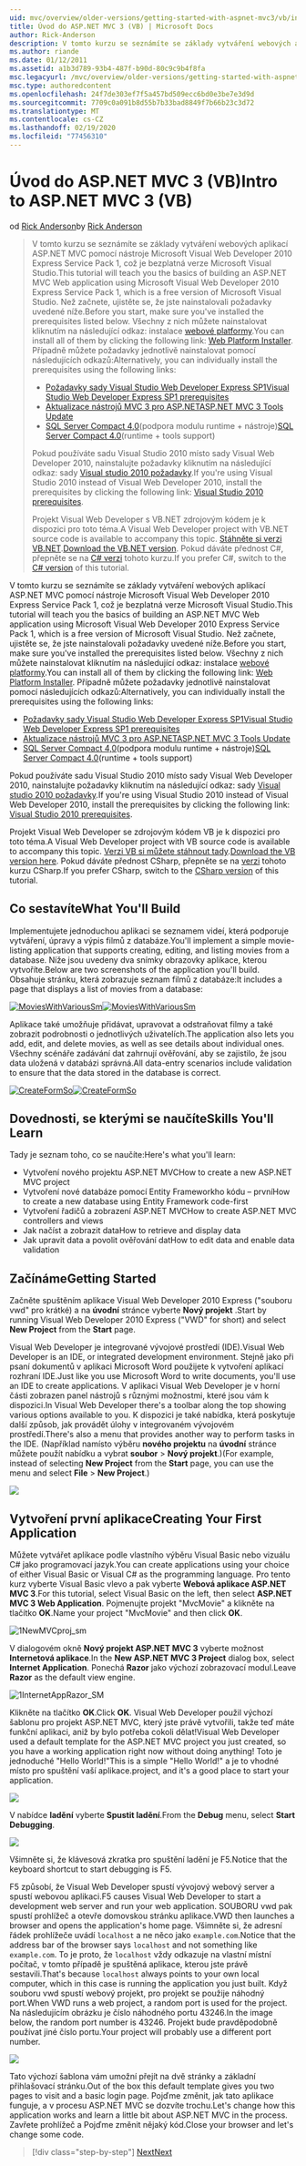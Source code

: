 ```yaml
---
uid: mvc/overview/older-versions/getting-started-with-aspnet-mvc3/vb/intro-to-aspnet-mvc-3
title: Úvod do ASP.NET MVC 3 (VB) | Microsoft Docs
author: Rick-Anderson
description: V tomto kurzu se seznámíte se základy vytváření webových aplikací ASP.NET MVC pomocí nástroje Microsoft Visual Web Developer 2010 Express Service Pack 1, který je...
ms.author: riande
ms.date: 01/12/2011
ms.assetid: a1b3d789-93b4-487f-b90d-80c9c9b4f8fa
msc.legacyurl: /mvc/overview/older-versions/getting-started-with-aspnet-mvc3/vb/intro-to-aspnet-mvc-3
msc.type: authoredcontent
ms.openlocfilehash: 24f7de303ef7f5a457bd509ecc6bd0e3be7e3d9d
ms.sourcegitcommit: 7709c0a091b8d55b7b33bad8849f7b66b23c3d72
ms.translationtype: MT
ms.contentlocale: cs-CZ
ms.lasthandoff: 02/19/2020
ms.locfileid: "77456310"
---
```

# <a name="intro-to-aspnet-mvc-3-vb"></a><span data-ttu-id="7a8f1-103">Úvod do ASP.NET MVC 3 (VB)</span><span class="sxs-lookup"><span data-stu-id="7a8f1-103">Intro to ASP.NET MVC 3 (VB)</span></span>

<span data-ttu-id="7a8f1-104">od [Rick Anderson](https://twitter.com/RickAndMSFT)</span><span class="sxs-lookup"><span data-stu-id="7a8f1-104">by [Rick Anderson](https://twitter.com/RickAndMSFT)</span></span>

> <span data-ttu-id="7a8f1-105">V tomto kurzu se seznámíte se základy vytváření webových aplikací ASP.NET MVC pomocí nástroje Microsoft Visual Web Developer 2010 Express Service Pack 1, což je bezplatná verze Microsoft Visual Studio.</span><span class="sxs-lookup"><span data-stu-id="7a8f1-105">This tutorial will teach you the basics of building an ASP.NET MVC Web application using Microsoft Visual Web Developer 2010 Express Service Pack 1, which is a free version of Microsoft Visual Studio.</span></span> <span data-ttu-id="7a8f1-106">Než začnete, ujistěte se, že jste nainstalovali požadavky uvedené níže.</span><span class="sxs-lookup"><span data-stu-id="7a8f1-106">Before you start, make sure you've installed the prerequisites listed below.</span></span> <span data-ttu-id="7a8f1-107">Všechny z nich můžete nainstalovat kliknutím na následující odkaz: instalace [webové platformy](https://www.microsoft.com/web/gallery/install.aspx?appid=VWD2010SP1Pack).</span><span class="sxs-lookup"><span data-stu-id="7a8f1-107">You can install all of them by clicking the following link: [Web Platform Installer](https://www.microsoft.com/web/gallery/install.aspx?appid=VWD2010SP1Pack).</span></span> <span data-ttu-id="7a8f1-108">Případně můžete požadavky jednotlivě nainstalovat pomocí následujících odkazů:</span><span class="sxs-lookup"><span data-stu-id="7a8f1-108">Alternatively, you can individually install the prerequisites using the following links:</span></span>
> 
> - [<span data-ttu-id="7a8f1-109">Požadavky sady Visual Studio Web Developer Express SP1</span><span class="sxs-lookup"><span data-stu-id="7a8f1-109">Visual Studio Web Developer Express SP1 prerequisites</span></span>](https://www.microsoft.com/web/gallery/install.aspx?appid=VWD2010SP1Pack)
> - [<span data-ttu-id="7a8f1-110">Aktualizace nástrojů MVC 3 pro ASP.NET</span><span class="sxs-lookup"><span data-stu-id="7a8f1-110">ASP.NET MVC 3 Tools Update</span></span>](https://www.microsoft.com/web/gallery/install.aspx?appsxml=&amp;appid=MVC3)
> - <span data-ttu-id="7a8f1-111">[SQL Server Compact 4,0](https://www.microsoft.com/web/gallery/install.aspx?appid=SQLCE;SQLCEVSTools_4_0)(podpora modulu runtime + nástroje)</span><span class="sxs-lookup"><span data-stu-id="7a8f1-111">[SQL Server Compact 4.0](https://www.microsoft.com/web/gallery/install.aspx?appid=SQLCE;SQLCEVSTools_4_0)(runtime + tools support)</span></span>
> 
> <span data-ttu-id="7a8f1-112">Pokud používáte sadu Visual Studio 2010 místo sady Visual Web Developer 2010, nainstalujte požadavky kliknutím na následující odkaz: sady [Visual studio 2010 požadavky](https://www.microsoft.com/web/gallery/install.aspx?appsxml=&amp;appid=VS2010SP1Pack).</span><span class="sxs-lookup"><span data-stu-id="7a8f1-112">If you're using Visual Studio 2010 instead of Visual Web Developer 2010, install the prerequisites by clicking the following link: [Visual Studio 2010 prerequisites](https://www.microsoft.com/web/gallery/install.aspx?appsxml=&amp;appid=VS2010SP1Pack).</span></span>
> 
> <span data-ttu-id="7a8f1-113">Projekt Visual Web Developer s VB.NET zdrojovým kódem je k dispozici pro toto téma.</span><span class="sxs-lookup"><span data-stu-id="7a8f1-113">A Visual Web Developer project with VB.NET source code is available to accompany this topic.</span></span> <span data-ttu-id="7a8f1-114">[Stáhněte si verzi VB.NET](https://code.msdn.microsoft.com/Introduction-to-MVC-3-10d1b098).</span><span class="sxs-lookup"><span data-stu-id="7a8f1-114">[Download the VB.NET version](https://code.msdn.microsoft.com/Introduction-to-MVC-3-10d1b098).</span></span> <span data-ttu-id="7a8f1-115">Pokud dáváte přednost C#, přepněte se na [ C# verzi](../cs/intro-to-aspnet-mvc-3.md) tohoto kurzu.</span><span class="sxs-lookup"><span data-stu-id="7a8f1-115">If you prefer C#, switch to the [C# version](../cs/intro-to-aspnet-mvc-3.md) of this tutorial.</span></span>

<span data-ttu-id="7a8f1-116">V tomto kurzu se seznámíte se základy vytváření webových aplikací ASP.NET MVC pomocí nástroje Microsoft Visual Web Developer 2010 Express Service Pack 1, což je bezplatná verze Microsoft Visual Studio.</span><span class="sxs-lookup"><span data-stu-id="7a8f1-116">This tutorial will teach you the basics of building an ASP.NET MVC Web application using Microsoft Visual Web Developer 2010 Express Service Pack 1, which is a free version of Microsoft Visual Studio.</span></span> <span data-ttu-id="7a8f1-117">Než začnete, ujistěte se, že jste nainstalovali požadavky uvedené níže.</span><span class="sxs-lookup"><span data-stu-id="7a8f1-117">Before you start, make sure you've installed the prerequisites listed below.</span></span> <span data-ttu-id="7a8f1-118">Všechny z nich můžete nainstalovat kliknutím na následující odkaz: instalace [webové platformy](https://www.microsoft.com/web/gallery/install.aspx?appid=VWD2010SP1Pack).</span><span class="sxs-lookup"><span data-stu-id="7a8f1-118">You can install all of them by clicking the following link: [Web Platform Installer](https://www.microsoft.com/web/gallery/install.aspx?appid=VWD2010SP1Pack).</span></span> <span data-ttu-id="7a8f1-119">Případně můžete požadavky jednotlivě nainstalovat pomocí následujících odkazů:</span><span class="sxs-lookup"><span data-stu-id="7a8f1-119">Alternatively, you can individually install the prerequisites using the following links:</span></span>

- [<span data-ttu-id="7a8f1-120">Požadavky sady Visual Studio Web Developer Express SP1</span><span class="sxs-lookup"><span data-stu-id="7a8f1-120">Visual Studio Web Developer Express SP1 prerequisites</span></span>](https://www.microsoft.com/web/gallery/install.aspx?appid=VWD2010SP1Pack)
- [<span data-ttu-id="7a8f1-121">Aktualizace nástrojů MVC 3 pro ASP.NET</span><span class="sxs-lookup"><span data-stu-id="7a8f1-121">ASP.NET MVC 3 Tools Update</span></span>](https://www.microsoft.com/web/gallery/install.aspx?appsxml=&amp;appid=MVC3)
- <span data-ttu-id="7a8f1-122">[SQL Server Compact 4,0](https://www.microsoft.com/web/gallery/install.aspx?appid=SQLCE;SQLCEVSTools_4_0)(podpora modulu runtime + nástroje)</span><span class="sxs-lookup"><span data-stu-id="7a8f1-122">[SQL Server Compact 4.0](https://www.microsoft.com/web/gallery/install.aspx?appid=SQLCE;SQLCEVSTools_4_0)(runtime + tools support)</span></span>

<span data-ttu-id="7a8f1-123">Pokud používáte sadu Visual Studio 2010 místo sady Visual Web Developer 2010, nainstalujte požadavky kliknutím na následující odkaz: sady [Visual studio 2010 požadavky](https://www.microsoft.com/web/gallery/install.aspx?appsxml=&amp;appid=VS2010SP1Pack).</span><span class="sxs-lookup"><span data-stu-id="7a8f1-123">If you're using Visual Studio 2010 instead of Visual Web Developer 2010, install the prerequisites by clicking the following link: [Visual Studio 2010 prerequisites](https://www.microsoft.com/web/gallery/install.aspx?appsxml=&amp;appid=VS2010SP1Pack).</span></span>

<span data-ttu-id="7a8f1-124">Projekt Visual Web Developer se zdrojovým kódem VB je k dispozici pro toto téma.</span><span class="sxs-lookup"><span data-stu-id="7a8f1-124">A Visual Web Developer project with VB source code is available to accompany this topic.</span></span> <span data-ttu-id="7a8f1-125">[Verzi VB si můžete stáhnout tady](https://code.msdn.microsoft.com/Project/Download/FileDownload.aspx?ProjectName=aspnetmvcsamples&amp;DownloadId=14824).</span><span class="sxs-lookup"><span data-stu-id="7a8f1-125">[Download the VB version here](https://code.msdn.microsoft.com/Project/Download/FileDownload.aspx?ProjectName=aspnetmvcsamples&amp;DownloadId=14824).</span></span> <span data-ttu-id="7a8f1-126">Pokud dáváte přednost CSharp, přepněte se na [verzi](../cs/intro-to-aspnet-mvc-3.md) tohoto kurzu CSharp.</span><span class="sxs-lookup"><span data-stu-id="7a8f1-126">If you prefer CSharp, switch to the [CSharp version](../cs/intro-to-aspnet-mvc-3.md) of this tutorial.</span></span>

## <a name="what-youll-build"></a><span data-ttu-id="7a8f1-127">Co sestavíte</span><span class="sxs-lookup"><span data-stu-id="7a8f1-127">What You'll Build</span></span>

<span data-ttu-id="7a8f1-128">Implementujete jednoduchou aplikaci se seznamem videí, která podporuje vytváření, úpravy a výpis filmů z databáze.</span><span class="sxs-lookup"><span data-stu-id="7a8f1-128">You'll implement a simple movie-listing application that supports creating, editing, and listing movies from a database.</span></span> <span data-ttu-id="7a8f1-129">Níže jsou uvedeny dva snímky obrazovky aplikace, kterou vytvoříte.</span><span class="sxs-lookup"><span data-stu-id="7a8f1-129">Below are two screenshots of the application you'll build.</span></span> <span data-ttu-id="7a8f1-130">Obsahuje stránku, která zobrazuje seznam filmů z databáze:</span><span class="sxs-lookup"><span data-stu-id="7a8f1-130">It includes a page that displays a list of movies from a database:</span></span>

<span data-ttu-id="7a8f1-131">[![MoviesWithVariousSm](intro-to-aspnet-mvc-3/_static/image2.png)](intro-to-aspnet-mvc-3/_static/image1.png)</span><span class="sxs-lookup"><span data-stu-id="7a8f1-131">[![MoviesWithVariousSm](intro-to-aspnet-mvc-3/_static/image2.png)](intro-to-aspnet-mvc-3/_static/image1.png)</span></span>

<span data-ttu-id="7a8f1-132">Aplikace také umožňuje přidávat, upravovat a odstraňovat filmy a také zobrazit podrobnosti o jednotlivých uživatelích.</span><span class="sxs-lookup"><span data-stu-id="7a8f1-132">The application also lets you add, edit, and delete movies, as well as see details about individual ones.</span></span> <span data-ttu-id="7a8f1-133">Všechny scénáře zadávání dat zahrnují ověřování, aby se zajistilo, že jsou data uložená v databázi správná.</span><span class="sxs-lookup"><span data-stu-id="7a8f1-133">All data-entry scenarios include validation to ensure that the data stored in the database is correct.</span></span>

<span data-ttu-id="7a8f1-134">[![CreateFormSo](intro-to-aspnet-mvc-3/_static/image4.png)](intro-to-aspnet-mvc-3/_static/image3.png)</span><span class="sxs-lookup"><span data-stu-id="7a8f1-134">[![CreateFormSo](intro-to-aspnet-mvc-3/_static/image4.png)](intro-to-aspnet-mvc-3/_static/image3.png)</span></span>

## <a name="skills-youll-learn"></a><span data-ttu-id="7a8f1-135">Dovednosti, se kterými se naučíte</span><span class="sxs-lookup"><span data-stu-id="7a8f1-135">Skills You'll Learn</span></span>

<span data-ttu-id="7a8f1-136">Tady je seznam toho, co se naučíte:</span><span class="sxs-lookup"><span data-stu-id="7a8f1-136">Here's what you'll learn:</span></span>

- <span data-ttu-id="7a8f1-137">Vytvoření nového projektu ASP.NET MVC</span><span class="sxs-lookup"><span data-stu-id="7a8f1-137">How to create a new ASP.NET MVC project</span></span>
- <span data-ttu-id="7a8f1-138">Vytvoření nové databáze pomocí Entity Frameworkho kódu – první</span><span class="sxs-lookup"><span data-stu-id="7a8f1-138">How to create a new database using Entity Framework code-first</span></span>
- <span data-ttu-id="7a8f1-139">Vytvoření řadičů a zobrazení ASP.NET MVC</span><span class="sxs-lookup"><span data-stu-id="7a8f1-139">How to create ASP.NET MVC controllers and views</span></span>
- <span data-ttu-id="7a8f1-140">Jak načíst a zobrazit data</span><span class="sxs-lookup"><span data-stu-id="7a8f1-140">How to retrieve and display data</span></span>
- <span data-ttu-id="7a8f1-141">Jak upravit data a povolit ověřování dat</span><span class="sxs-lookup"><span data-stu-id="7a8f1-141">How to edit data and enable data validation</span></span>

## <a name="getting-started"></a><span data-ttu-id="7a8f1-142">Začínáme</span><span class="sxs-lookup"><span data-stu-id="7a8f1-142">Getting Started</span></span>

<span data-ttu-id="7a8f1-143">Začněte spuštěním aplikace Visual Web Developer 2010 Express ("souboru vwd" pro krátké) a na **úvodní** stránce vyberte **Nový projekt** .</span><span class="sxs-lookup"><span data-stu-id="7a8f1-143">Start by running Visual Web Developer 2010 Express ("VWD" for short) and select **New Project** from the **Start** page.</span></span>

<span data-ttu-id="7a8f1-144">Visual Web Developer je integrované vývojové prostředí (IDE).</span><span class="sxs-lookup"><span data-stu-id="7a8f1-144">Visual Web Developer is an IDE, or integrated development environment.</span></span> <span data-ttu-id="7a8f1-145">Stejně jako při psaní dokumentů v aplikaci Microsoft Word použijete k vytvoření aplikací rozhraní IDE.</span><span class="sxs-lookup"><span data-stu-id="7a8f1-145">Just like you use Microsoft Word to write documents, you'll use an IDE to create applications.</span></span> <span data-ttu-id="7a8f1-146">V aplikaci Visual Web Developer je v horní části zobrazen panel nástrojů s různými možnostmi, které jsou vám k dispozici.</span><span class="sxs-lookup"><span data-stu-id="7a8f1-146">In Visual Web Developer there's a toolbar along the top showing various options available to you.</span></span> <span data-ttu-id="7a8f1-147">K dispozici je také nabídka, která poskytuje další způsob, jak provádět úlohy v integrovaném vývojovém prostředí.</span><span class="sxs-lookup"><span data-stu-id="7a8f1-147">There's also a menu that provides another way to perform tasks in the IDE.</span></span> <span data-ttu-id="7a8f1-148">(Například namísto výběru **nového projektu** na **úvodní** stránce můžete použít nabídku a vybrat **soubor** &gt; **Nový projekt**.)</span><span class="sxs-lookup"><span data-stu-id="7a8f1-148">(For example, instead of selecting **New Project** from the **Start** page, you can use the menu and select **File** &gt; **New Project**.)</span></span>

[![](intro-to-aspnet-mvc-3/_static/image6.png)](intro-to-aspnet-mvc-3/_static/image5.png)

## <a name="creating-your-first-application"></a><span data-ttu-id="7a8f1-149">Vytvoření první aplikace</span><span class="sxs-lookup"><span data-stu-id="7a8f1-149">Creating Your First Application</span></span>

<span data-ttu-id="7a8f1-150">Můžete vytvářet aplikace podle vlastního výběru Visual Basic nebo vizuálu C# jako programovací jazyk.</span><span class="sxs-lookup"><span data-stu-id="7a8f1-150">You can create applications using your choice of either Visual Basic or Visual C# as the programming language.</span></span> <span data-ttu-id="7a8f1-151">Pro tento kurz vyberte Visual Basic vlevo a pak vyberte **Webová aplikace ASP.NET MVC 3**.</span><span class="sxs-lookup"><span data-stu-id="7a8f1-151">For this tutorial, select Visual Basic on the left, then select **ASP.NET MVC 3 Web Application**.</span></span> <span data-ttu-id="7a8f1-152">Pojmenujte projekt "MvcMovie" a klikněte na tlačítko **OK**.</span><span class="sxs-lookup"><span data-stu-id="7a8f1-152">Name your project "MvcMovie" and then click **OK**.</span></span>

![1NewMVCproj_sm](intro-to-aspnet-mvc-3/_static/image7.png)

<span data-ttu-id="7a8f1-154">V dialogovém okně **Nový projekt ASP.NET MVC 3** vyberte možnost **Internetová aplikace**.</span><span class="sxs-lookup"><span data-stu-id="7a8f1-154">In the **New ASP.NET MVC 3 Project** dialog box, select **Internet Application**.</span></span> <span data-ttu-id="7a8f1-155">Ponechá **Razor** jako výchozí zobrazovací modul.</span><span class="sxs-lookup"><span data-stu-id="7a8f1-155">Leave **Razor** as the default view engine.</span></span>

![1InternetAppRazor_SM](intro-to-aspnet-mvc-3/_static/image8.png)

<span data-ttu-id="7a8f1-157">Klikněte na tlačítko **OK**.</span><span class="sxs-lookup"><span data-stu-id="7a8f1-157">Click **OK**.</span></span> <span data-ttu-id="7a8f1-158">Visual Web Developer použil výchozí šablonu pro projekt ASP.NET MVC, který jste právě vytvořili, takže teď máte funkční aplikaci, aniž by bylo potřeba cokoli dělat!</span><span class="sxs-lookup"><span data-stu-id="7a8f1-158">Visual Web Developer used a default template for the ASP.NET MVC project you just created, so you have a working application right now without doing anything!</span></span> <span data-ttu-id="7a8f1-159">Toto je jednoduché "Hello World!"</span><span class="sxs-lookup"><span data-stu-id="7a8f1-159">This is a simple "Hello World!"</span></span> <span data-ttu-id="7a8f1-160">a je to vhodné místo pro spuštění vaší aplikace.</span><span class="sxs-lookup"><span data-stu-id="7a8f1-160">project, and it's a good place to start your application.</span></span>

[![](intro-to-aspnet-mvc-3/_static/image10.png)](intro-to-aspnet-mvc-3/_static/image9.png)

<span data-ttu-id="7a8f1-161">V nabídce **ladění** vyberte **Spustit ladění**.</span><span class="sxs-lookup"><span data-stu-id="7a8f1-161">From the **Debug** menu, select **Start Debugging**.</span></span>

![](intro-to-aspnet-mvc-3/_static/image11.png)

<span data-ttu-id="7a8f1-162">Všimněte si, že klávesová zkratka pro spuštění ladění je F5.</span><span class="sxs-lookup"><span data-stu-id="7a8f1-162">Notice that the keyboard shortcut to start debugging is F5.</span></span>

<span data-ttu-id="7a8f1-163">F5 způsobí, že Visual Web Developer spustí vývojový webový server a spustí webovou aplikaci.</span><span class="sxs-lookup"><span data-stu-id="7a8f1-163">F5 causes Visual Web Developer to start a development web server and run your web application.</span></span> <span data-ttu-id="7a8f1-164">SOUBORU vwd pak spustí prohlížeč a otevře domovskou stránku aplikace.</span><span class="sxs-lookup"><span data-stu-id="7a8f1-164">VWD then launches a browser and opens the application's home page.</span></span> <span data-ttu-id="7a8f1-165">Všimněte si, že adresní řádek prohlížeče uvádí `localhost` a ne něco jako `example.com`.</span><span class="sxs-lookup"><span data-stu-id="7a8f1-165">Notice that the address bar of the browser says `localhost` and not something like `example.com`.</span></span> <span data-ttu-id="7a8f1-166">To je proto, že `localhost` vždy odkazuje na vlastní místní počítač, v tomto případě je spuštěná aplikace, kterou jste právě sestavili.</span><span class="sxs-lookup"><span data-stu-id="7a8f1-166">That's because `localhost` always points to your own local computer, which in this case is running the application you just built.</span></span> <span data-ttu-id="7a8f1-167">Když souboru vwd spustí webový projekt, pro projekt se použije náhodný port.</span><span class="sxs-lookup"><span data-stu-id="7a8f1-167">When VWD runs a web project, a random port is used for the project.</span></span> <span data-ttu-id="7a8f1-168">Na následujícím obrázku je číslo náhodného portu 43246.</span><span class="sxs-lookup"><span data-stu-id="7a8f1-168">In the image below, the random port number is 43246.</span></span> <span data-ttu-id="7a8f1-169">Projekt bude pravděpodobně používat jiné číslo portu.</span><span class="sxs-lookup"><span data-stu-id="7a8f1-169">Your project will probably use a different port number.</span></span>

![](intro-to-aspnet-mvc-3/_static/image12.png)

<span data-ttu-id="7a8f1-170">Tato výchozí šablona vám umožní přejít na dvě stránky a základní přihlašovací stránku.</span><span class="sxs-lookup"><span data-stu-id="7a8f1-170">Out of the box this default template gives you two pages to visit and a basic login page.</span></span> <span data-ttu-id="7a8f1-171">Pojďme změnit, jak tato aplikace funguje, a v procesu ASP.NET MVC se dozvíte trochu.</span><span class="sxs-lookup"><span data-stu-id="7a8f1-171">Let's change how this application works and learn a little bit about ASP.NET MVC in the process.</span></span> <span data-ttu-id="7a8f1-172">Zavřete prohlížeč a Pojďme změnit nějaký kód.</span><span class="sxs-lookup"><span data-stu-id="7a8f1-172">Close your browser and let's change some code.</span></span>

> [!div class="step-by-step"]
> [<span data-ttu-id="7a8f1-173">Next</span><span class="sxs-lookup"><span data-stu-id="7a8f1-173">Next</span></span>](adding-a-controller.md)
